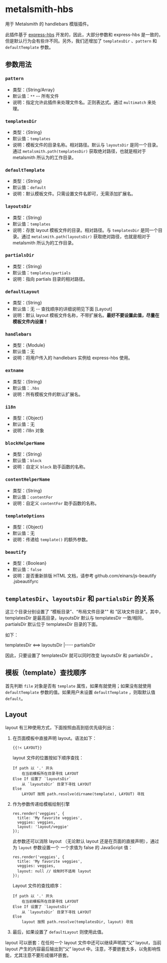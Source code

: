 # metalsmith-hbs

用于 Metalsmith 的 handlebars 模版插件。

此插件基于 [express-hbs](https://github.com/barc/express-hbs) 开发的，因此，大部分参数和 express-hbs 是一致的，但是默认行为会有些许不同。另外，我们还增加了 `templatesDir` 、`pattern` 和 `defaultTemplate` 参数。

## 参数用法

### `pattern`
- 类型：{String/Array}
- 默认值：`**` -- 所有文件
- 说明：指定允许此插件来处理文件名。正则表达式。通过 `multimatch` 来处理。

### `templatesDir`
- 类型：{String}
- 默认值：`templates`
- 说明：模板文件的目录名称。相对路径。默认与 `layoutsDir` 是同一个目录。通过 `metalsmith.path(templatesDir)` 获取绝对路径，也就是相对于 metalsmith 所认为的工作目录。

### `defaultTemplate`
- 类型：{String}
- 默认值：`default`
- 说明：默认模板文件。只需设置文件名即可，无需添加扩展名。

### `layoutsDir`
- 类型：{String}
- 默认值：`templates`
- 说明：存放 layout 模板文件的目录。相对路径。与 `templatesDir` 是同一个目录。通过 `metalsmith.path(layoutsDir)` 获取绝对路径，也就是相对于 metalsmith 所认为的工作目录。

### `partialsDir`

- 类型：{String}  
- 默认值：`templates/partials`
- 说明：指向 partials 目录的相对路径。

### `defaultLayout`
- 类型：{String}
- 默认值：无 -- 查找顺序的详细说明见下面 [Layout]
- 说明：默认 layout 模板文件名称，不带扩展名。**最好不要设置此值，尽量在模板文件内设置！**

### `handlebars`
- 类型：{Module}
- 默认值：无
- 说明：将用户传入的 handlebars 实例给 express-hbs 使用。

### `extname`
- 类型：{String}
- 默认值：`.hbs`
- 说明：所有模板文件的默认扩展名。

### `i18n`
- 类型：{Object}
- 默认值：无
- 说明：i18n 对象

### `blockHelperName`
- 类型：{String}
- 默认值：`block`
- 说明：自定义 `block` 助手函数的名称。

### `contentHelperName`
- 类型：{String}
- 默认值：`contentFor`
- 说明：自定义 `contentFor` 助手函数的名称。

### `templateOptions`
- 类型：{Object}
- 默认值：无
- 说明：传递给 `template()` 的额外参数。

### `beautify`
- 类型：{Boolean}
- 默认值：`false`
- 说明：是否重新排版 HTML 文档，请参考 github.com/einars/js-beautify .jsbeautifyrc

## `templatesDir`、`layoutsDir` 和 `partialsDir` 的关系

这三个目录分别设置了 “模板目录”、“布局文件目录"" 和 ”区块文件目录“。其中，templatesDir 是最高目录，layoutsDir 默认与 templatesDir 一致/相同，partialsDir 默认位于 templatesDir 目录的下面。

如下：

templatesDir <==> layoutsDir
|---- partialsDir


因此，只要设置了 templatesDir 就可以同时改变 layoutsDir 和 partialsDir 。

## 模板（template）查找顺序

首先判断 `file` 对象是否有 `template` 属性，如果有就使用；如果没有就使用 `defaultTemplate` 参数的值。如果用户未设置 `defaultTemplate` ，则取默认值 `default`。


## Layout

layout 有三种使用方式，下面按照由高到低优先级列出：

1.  在页面模板中直接声明 layout。语法如下：

        {{!< LAYOUT}}

    layout 文件的位置按如下顺序查找：

        If path 以 '.' 开头
            在当前模板所在目录寻找 LAYOUT
        Else If 设置了 `layoutsDir`
            从 `layoutsDir` 目录下寻找 LAYOUT 
        Else
            LAYOUT 按照 path.resolve(dirname(template), LAYOUT) 寻找

2.  作为参数传递给模板绘制引擎

        res.render('veggies', {
          title: 'My favorite veggies',
          veggies: veggies,
          layout: 'layout/veggie'
        });

    此参数还可以消除 layout （无论默认 layout 还是在页面的直接声明），通过为 `layout` 参数设置一个 一个求值为 false 的 JavaScript 值：

        res.render('veggies', {
          title: 'My favorite veggies',
          veggies: veggies,
          layout: null // 绘制时不适用 layout
        });

    Layout 文件的查找顺序：

        If path 以 '.' 开头
            在当前模板所在目录寻找 LAYOUT
        Else If 设置了 `layoutsDir`
            从 `layoutsDir` 目录下寻找 LAYOUT
        Else
            layout 按照 path.resolve(templatesDir, layout) 寻找

3.  最后，如果设置了 `defaultLayout` 则使用此值。

layout 可以嵌套：在任何一个 layout 文件中还可以继续声明其“父” layout，当前 layout 产生的内容最后输出到“父” layout 中。注意，不要嵌套太多，以免影响性能，尤其注意不要形成循环嵌套。 